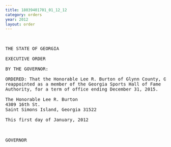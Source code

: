 ```yaml
---
title: 18039401701_01_12_12
category: orders
year: 2012
layout: order
---
```


<pre>   

THE STATE OF GEORGIA

EXECUTIVE ORDER

BY THE GOVERNOR:

ORDERED: That the Honorable Lee R. Burton of Glynn County, Georgia, is
reappointed as a member of the Georgia Sports Hall of Fame
Authority, for a term of office ending December 31, 2015.

The Honorable Lee R. Burton
4309 16th St.
Saint Simons Island, Georgia 31522

This first day of January, 2012

      

GOVERNOR

</pre>
